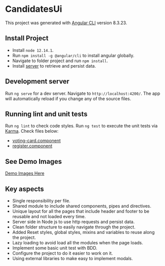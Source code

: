# CandidatesUi

This project was generated with [Angular CLI](https://github.com/angular/angular-cli) version 8.3.23.

## Install Project

* Install `node 12.14.1`.
* Run `npm install -g @angular/cli` to install angular globally.
* Navigate to folder project and run `npm install`.
* Install [server](https://github.com/maries-15/candidates-service) to retrieve and persist data.

## Development server

Run `ng serve` for a dev server. Navigate to `http://localhost:4200/`. The app will automatically reload if you change any of the source files.

## Running lint and unit tests

Run `ng lint` to check code styles. 
Run `ng test` to execute the unit tests via [Karma](https://karma-runner.github.io). Check files below:
* [voting-card.component](https://github.com/maries-15/candidates-ui/blob/interation_js/src/app/shared/components/voting-card/voting-card.component.spec.ts)
* [register.component](https://github.com/maries-15/candidates-ui/blob/interation_js/src/app/shared/components/register/register.component.spec.ts)

## See Demo Images

[Demo Images Here](https://github.com/maries-15/candidates-ui/tree/master/demo)

## Key aspects
* Single responsibility per file.
* Shared module to include shared components, pipes and directives.
* Unique layout for all the pages that include header and footer to be reusable and not loaded every time.
* Server side in Node js to use http requests and persist data.
* Clean folder structure to easily navigate through the project.
* Added Reset styles, global styles, mixins and variables to reuse along the project.
* Lazy loading to avoid load all the modules when the page loads.
* Implement some basic unit test with BDD.
* Configure the project to do it easier to work on it.
* Using external libraries to make easy to implement modals.
